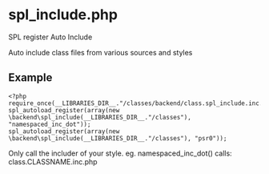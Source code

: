 # spl_include.php

SPL register Auto Include

Auto include class files from various sources and styles

## Example

    <?php
    require_once(__LIBRARIES_DIR__."/classes/backend/class.spl_include.inc.php");
    spl_autoload_register(array(new \backend\spl_include(__LIBRARIES_DIR__."/classes"), "namespaced_inc_dot"));
    spl_autoload_register(array(new \backend\spl_include(__LIBRARIES_DIR__."/classes"), "psr0"));

Only call the includer of your style.
eg. namespaced_inc_dot() calls: class.CLASSNAME.inc.php
